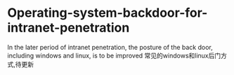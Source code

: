 # Operating-system-backdoor-for-intranet-penetration
In the later period of intranet penetration, the posture of the back door, including windows and linux, is to be improved
常见的windows和linux后门方式,待更新
